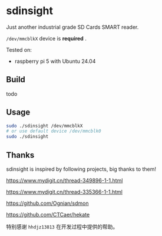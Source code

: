 # sdinsight

Just another industrial grade SD Cards SMART reader.

`/dev/mmcblkX` device is **required** .

Tested on:

* raspberry pi 5 with Ubuntu 24.04

## Build

todo

## Usage

```bash
sudo ./sdinsight /dev/mmcblkX
# or use default device /dev/mmcblk0
sudo ./sdinsight
```


## Thanks

sdinsight is inspired by following projects, big thanks to them!

https://www.mydigit.cn/thread-349896-1-1.html

https://www.mydigit.cn/thread-335366-1-1.html

https://github.com/Ognian/sdmon

https://github.com/CTCaer/hekate

特别感谢 `hhdjz13813` 在开发过程中提供的帮助。